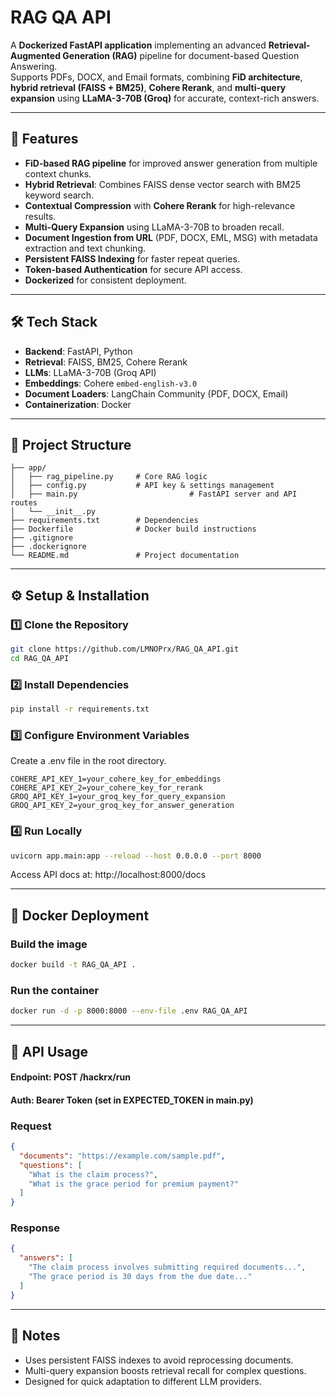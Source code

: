 # RAG QA API

A **Dockerized FastAPI application** implementing an advanced **Retrieval-Augmented Generation (RAG)** pipeline for document-based Question Answering.  
Supports PDFs, DOCX, and Email formats, combining **FiD architecture**, **hybrid retrieval (FAISS + BM25)**, **Cohere Rerank**, and **multi-query expansion** using **LLaMA-3-70B (Groq)** for accurate, context-rich answers.

---

## 🚀 Features

- **FiD-based RAG pipeline** for improved answer generation from multiple context chunks.
- **Hybrid Retrieval**: Combines FAISS dense vector search with BM25 keyword search.
- **Contextual Compression** with **Cohere Rerank** for high-relevance results.
- **Multi-Query Expansion** using LLaMA-3-70B to broaden recall.
- **Document Ingestion from URL** (PDF, DOCX, EML, MSG) with metadata extraction and text chunking.
- **Persistent FAISS Indexing** for faster repeat queries.
- **Token-based Authentication** for secure API access.
- **Dockerized** for consistent deployment.

---

## 🛠️ Tech Stack

- **Backend**: FastAPI, Python
- **Retrieval**: FAISS, BM25, Cohere Rerank
- **LLMs**: LLaMA-3-70B (Groq API)
- **Embeddings**: Cohere `embed-english-v3.0`
- **Document Loaders**: LangChain Community (PDF, DOCX, Email)
- **Containerization**: Docker

---

## 📂 Project Structure

```
├── app/
│   ├── rag_pipeline.py     # Core RAG logic
│   ├── config.py           # API key & settings management
│   ├── main.py							# FastAPI server and API routes
│   └── __init__.py
├── requirements.txt        # Dependencies
├── Dockerfile              # Docker build instructions
├── .gitignore
├── .dockerignore
└── README.md               # Project documentation
```

---

## ⚙️ Setup & Installation

### 1️⃣ Clone the Repository
```bash
git clone https://github.com/LMNOPrx/RAG_QA_API.git
cd RAG_QA_API
```

### 2️⃣ Install Dependencies
```bash
pip install -r requirements.txt
```

### 3️⃣ Configure Environment Variables
Create a .env file in the root directory.
```env
COHERE_API_KEY_1=your_cohere_key_for_embeddings
COHERE_API_KEY_2=your_cohere_key_for_rerank
GROQ_API_KEY_1=your_groq_key_for_query_expansion
GROQ_API_KEY_2=your_groq_key_for_answer_generation
```

### 4️⃣ Run Locally
```bash
uvicorn app.main:app --reload --host 0.0.0.0 --port 8000
```
Access API docs at: http://localhost:8000/docs

---

## 🐳 Docker Deployment

### Build the image
```bash
docker build -t RAG_QA_API .
```

### Run the container
```bash
docker run -d -p 8000:8000 --env-file .env RAG_QA_API
```

---

## 📡 API Usage

#### Endpoint: POST /hackrx/run
#### Auth: Bearer Token (set in EXPECTED_TOKEN in main.py)

### Request
```json
{
  "documents": "https://example.com/sample.pdf",
  "questions": [
    "What is the claim process?",
    "What is the grace period for premium payment?"
  ]
}
```

### Response
```json
{
  "answers": [
    "The claim process involves submitting required documents...",
    "The grace period is 30 days from the due date..."
  ]
}
```

---

## 📌 Notes

- Uses persistent FAISS indexes to avoid reprocessing documents.
- Multi-query expansion boosts retrieval recall for complex questions.
- Designed for quick adaptation to different LLM providers.
























